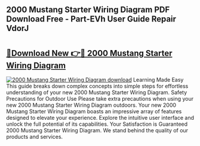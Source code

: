 ## 2000 Mustang Starter Wiring Diagram PDF Download Free - Part-EVh User Guide Repair VdorJ

# <h2><a href="http://dfk24x.blite.top/?on=2000+Mustang+Starter+Wiring+Diagram">🔗Download New 👉🔴 2000 Mustang Starter Wiring Diagram</a></h2>

[![2000 Mustang Starter Wiring Diagram download](https://i.imgur.com/lujVjoI.png)](http://dfk24x.blite.top/?on=2000+Mustang+Starter+Wiring+Diagram)
Learning Made Easy This guide breaks down complex concepts into simple steps for effortless understanding of your new 2000 Mustang Starter Wiring Diagram. Safety Precautions for Outdoor Use Please take extra precautions when using your new 2000 Mustang Starter Wiring Diagram outdoors. Your new 2000 Mustang Starter Wiring Diagram boasts an impressive array of features designed to elevate your experience. Explore the intuitive user interface and unlock the full potential of its capabilities. Your Satisfaction is Guaranteed 2000 Mustang Starter Wiring Diagram. We stand behind the quality of our products and services.
